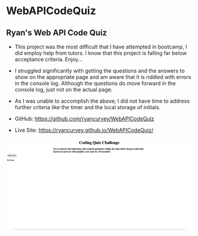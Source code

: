 # WebAPICodeQuiz

## Ryan's Web API Code Quiz

* This project was the most difficult that I have attempted in bootcamp, I did employ help from tutors. I know that this project is falling far below acceptance criteria. Enjoy...


* I struggled significantly with getting the questions and the answers to show on the appropriate page and am aware that it is riddled with errors in the console log. Although the questions do move forward in the console log, just not on the actual page.

* As I was unable to accomplish the above; I did not have time to address further criteria like the timer and the local storage of initials.

* GitHub: https://github.com/ryancurvey/WebAPICodeQuiz  
* Live Site: https://ryancurvey.github.io/WebAPICodeQuiz/

![Screenshot of portfolio.](./Assets/Screen%20Shot%202022-12-05%20at%207.48.37%20PM.png)